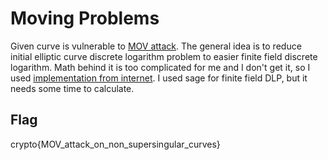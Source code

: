 # Moving Problems

Given curve is vulnerable to [MOV attack](https://risencrypto.github.io/WeilMOV/). The general idea is to reduce initial elliptic curve discrete logarithm problem to easier finite field discrete logarithm. Math behind it is too complicated for me and I don't get it, so I used [implementation from internet](https://ctftime.org/writeup/33964). I used sage for finite field DLP, but it needs some time to calculate.

## Flag

crypto{MOV_attack_on_non_supersingular_curves}